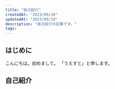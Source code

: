 ```yaml
---
title: "自己紹介"
createdAt: "2023/09/10"
updatedAt: "2023/09/10"
description: "自己紹介の記事です。"
tags: 
---
```

## はじめに
こんにちは。初めまして。
「うえすと」と申します。

## 自己紹介
